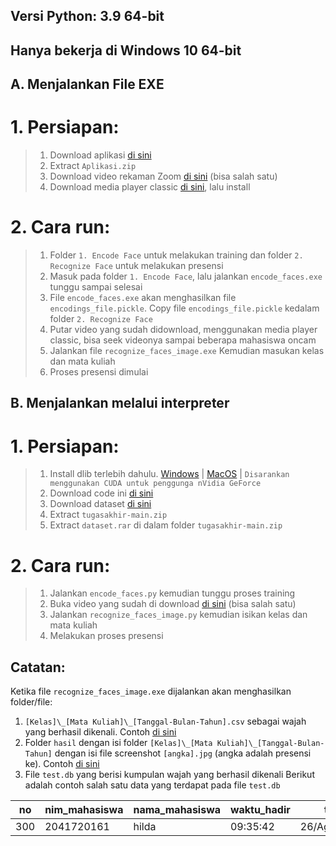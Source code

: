 ## Versi Python: 3.9 64-bit
## Hanya bekerja di Windows 10 64-bit

## A. Menjalankan File EXE
# 1. Persiapan:
> 1. Download aplikasi [di sini](https://drive.google.com/drive/folders/1rQz-WZunWNFY_f1EGSVhmoOSrNfdKkUm?usp=sharing)
> 2. Extract `Aplikasi.zip`
> 3. Download video rekaman Zoom [di sini](https://drive.google.com/drive/folders/1cWqTxx0ZdY6TY4ON6KdkWnAkyZRXmuEn?usp=sharing) (bisa salah satu)
> 4. Download media player classic [di sini](https://files3.codecguide.com/K-Lite_Codec_Pack_1646_Basic.exe), lalu install

# 2. Cara run:
> 1. Folder `1. Encode Face` untuk melakukan training dan folder `2. Recognize Face` untuk melakukan presensi
> 2. Masuk pada folder `1. Encode Face`, lalu jalankan `encode_faces.exe` tunggu sampai selesai
> 3. File `encode_faces.exe` akan menghasilkan file `encodings_file.pickle`. Copy file `encodings_file.pickle` kedalam folder `2. Recognize Face`
> 4. Putar video yang sudah didownload, menggunakan media player classic, bisa seek videonya sampai beberapa mahasiswa oncam
> 5. Jalankan file `recognize_faces_image.exe` Kemudian masukan kelas dan mata kuliah
> 6. Proses presensi dimulai

## B. Menjalankan melalui interpreter

# 1. Persiapan:
> 1. Install dlib terlebih dahulu. [Windows](https://learnopencv.com/install-dlib-on-windows/) | [MacOS](https://learnopencv.com/install-dlib-on-macos/) | `Disarankan menggunakan CUDA untuk penggunga nVidia GeForce`
> 2. Download code ini [di sini](https://codeload.github.com/alanrizky/tugasakhir/zip/refs/heads/main)
> 3. Download dataset [di sini](https://drive.google.com/drive/folders/1PaeCwKMrkeeK7ot8z1Lmcw8PzZ73Flws)
> 4. Extract ```tugasakhir-main.zip```
> 5. Extract ```dataset.rar``` di dalam folder ```tugasakhir-main.zip```

# 2. Cara run:
> 1. Jalankan ```encode_faces.py``` kemudian tunggu proses training
> 2. Buka video yang sudah di download [di sini](https://drive.google.com/drive/u/4/folders/1cWqTxx0ZdY6TY4ON6KdkWnAkyZRXmuEn) (bisa salah satu)
> 3. Jalankan ```recognize_faces_image.py``` kemudian isikan kelas dan mata kuliah
> 4. Melakukan proses presensi

## Catatan:
Ketika file `recognize_faces_image.exe` dijalankan akan menghasilkan folder/file:
1. `[Kelas]\_[Mata Kuliah]\_[Tanggal-Bulan-Tahun].csv` sebagai wajah yang berhasil dikenali. Contoh [di sini](https://i.ibb.co/42rYS5z/Capture.jpg)
2. Folder `hasil` dengan isi folder `[Kelas]\_[Mata Kuliah]\_[Tanggal-Bulan-Tahun]` dengan isi file screenshot `[angka].jpg` (angka adalah presensi ke). Contoh [di sini](https://i.ibb.co/ZxVn9k1/Capture.jpg)
3. File `test.db` yang berisi kumpulan wajah yang berhasil dikenali
Berikut adalah contoh salah satu data yang terdapat pada file `test.db` 

| no  | nim_mahasiswa | nama_mahasiswa | waktu_hadir | tanggal         | kelas |
|-----|---------------|----------------|-------------|-----------------|-------|
| 300 | 2041720161    | hilda          | 09:35:42    | 26/Agustus/2021 | TI1I  |


